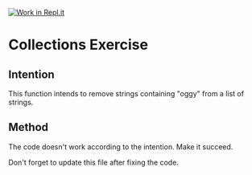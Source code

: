 [![Work in Repl.it](https://classroom.github.com/assets/work-in-replit-14baed9a392b3a25080506f3b7b6d57f295ec2978f6f33ec97e36a161684cbe9.svg)](https://classroom.github.com/online_ide?assignment_repo_id=2970333&assignment_repo_type=AssignmentRepo)
# Collections Exercise

## Intention

This function intends to remove strings containing "oggy" from a list of strings.

## Method

The code doesn't work according to the intention. Make it succeed.

Don't forget to update this file after fixing the code.
